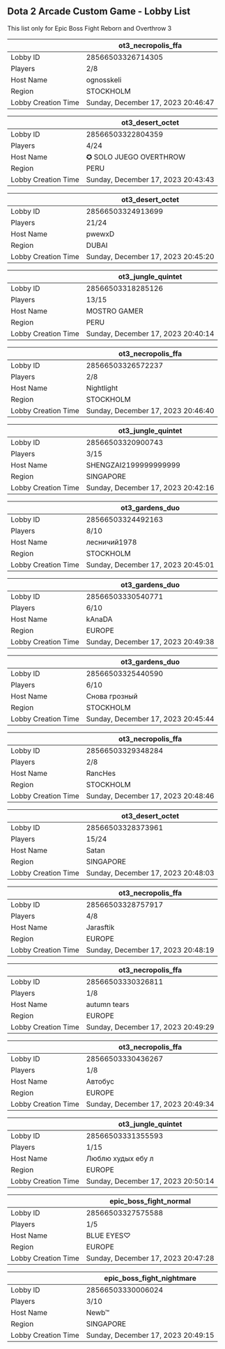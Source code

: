 ## Dota 2 Arcade Custom Game - Lobby List

This list only for Epic Boss Fight Reborn and Overthrow 3

|  | ot3_necropolis_ffa |
| ------ | ------ |
| Lobby ID | 28566503326714305 |
| Players | 2/8 |
| Host Name | ognosskeli |
| Region | STOCKHOLM |
| Lobby Creation Time | Sunday, December 17, 2023 20:46:47 |


|  | ot3_desert_octet |
| ------ | ------ |
| Lobby ID | 28566503322804359 |
| Players | 4/24 |
| Host Name | ✪ SOLO JUEGO OVERTHROW |
| Region | PERU |
| Lobby Creation Time | Sunday, December 17, 2023 20:43:43 |


|  | ot3_desert_octet |
| ------ | ------ |
| Lobby ID | 28566503324913699 |
| Players | 21/24 |
| Host Name | pwewxD |
| Region | DUBAI |
| Lobby Creation Time | Sunday, December 17, 2023 20:45:20 |


|  | ot3_jungle_quintet |
| ------ | ------ |
| Lobby ID | 28566503318285126 |
| Players | 13/15 |
| Host Name | MOSTRO GAMER |
| Region | PERU |
| Lobby Creation Time | Sunday, December 17, 2023 20:40:14 |


|  | ot3_necropolis_ffa |
| ------ | ------ |
| Lobby ID | 28566503326572237 |
| Players | 2/8 |
| Host Name | Nightlight |
| Region | STOCKHOLM |
| Lobby Creation Time | Sunday, December 17, 2023 20:46:40 |


|  | ot3_jungle_quintet |
| ------ | ------ |
| Lobby ID | 28566503320900743 |
| Players | 3/15 |
| Host Name | SHENGZAI2199999999999 |
| Region | SINGAPORE |
| Lobby Creation Time | Sunday, December 17, 2023 20:42:16 |


|  | ot3_gardens_duo |
| ------ | ------ |
| Lobby ID | 28566503324492163 |
| Players | 8/10 |
| Host Name | лесничий1978 |
| Region | STOCKHOLM |
| Lobby Creation Time | Sunday, December 17, 2023 20:45:01 |


|  | ot3_gardens_duo |
| ------ | ------ |
| Lobby ID | 28566503330540771 |
| Players | 6/10 |
| Host Name | kAnaDA |
| Region | EUROPE |
| Lobby Creation Time | Sunday, December 17, 2023 20:49:38 |


|  | ot3_gardens_duo |
| ------ | ------ |
| Lobby ID | 28566503325440590 |
| Players | 6/10 |
| Host Name | Снова грозный |
| Region | STOCKHOLM |
| Lobby Creation Time | Sunday, December 17, 2023 20:45:44 |


|  | ot3_necropolis_ffa |
| ------ | ------ |
| Lobby ID | 28566503329348284 |
| Players | 2/8 |
| Host Name | RancHes |
| Region | STOCKHOLM |
| Lobby Creation Time | Sunday, December 17, 2023 20:48:46 |


|  | ot3_desert_octet |
| ------ | ------ |
| Lobby ID | 28566503328373961 |
| Players | 15/24 |
| Host Name | Satan |
| Region | SINGAPORE |
| Lobby Creation Time | Sunday, December 17, 2023 20:48:03 |


|  | ot3_necropolis_ffa |
| ------ | ------ |
| Lobby ID | 28566503328757917 |
| Players | 4/8 |
| Host Name | Jarasftik |
| Region | EUROPE |
| Lobby Creation Time | Sunday, December 17, 2023 20:48:19 |


|  | ot3_necropolis_ffa |
| ------ | ------ |
| Lobby ID | 28566503330326811 |
| Players | 1/8 |
| Host Name | autumn tears |
| Region | EUROPE |
| Lobby Creation Time | Sunday, December 17, 2023 20:49:29 |


|  | ot3_necropolis_ffa |
| ------ | ------ |
| Lobby ID | 28566503330436267 |
| Players | 1/8 |
| Host Name | Автобус |
| Region | EUROPE |
| Lobby Creation Time | Sunday, December 17, 2023 20:49:34 |


|  | ot3_jungle_quintet |
| ------ | ------ |
| Lobby ID | 28566503331355593 |
| Players | 1/15 |
| Host Name | Люблю худых ебу л |
| Region | EUROPE |
| Lobby Creation Time | Sunday, December 17, 2023 20:50:14 |


|  | epic_boss_fight_normal |
| ------ | ------ |
| Lobby ID | 28566503327575588 |
| Players | 1/5 |
| Host Name | BLUE EYES♡ |
| Region | EUROPE |
| Lobby Creation Time | Sunday, December 17, 2023 20:47:28 |


|  | epic_boss_fight_nightmare |
| ------ | ------ |
| Lobby ID | 28566503330006024 |
| Players | 3/10 |
| Host Name | Newb™ |
| Region | SINGAPORE |
| Lobby Creation Time | Sunday, December 17, 2023 20:49:15 |



